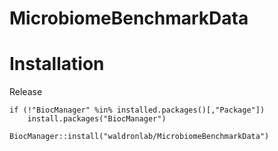 # MicrobiomeBenchmarkData


# Installation

Release

```
if (!"BiocManager" %in% installed.packages()[,"Package"])
    install.packages("BiocManager")

BiocManager::install("waldronlab/MicrobiomeBenchmarkData")

```

